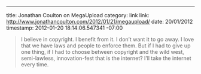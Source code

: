 --- 
title: Jonathan Coulton on MegaUpload
category: link
link: http://www.jonathancoulton.com/2012/01/21/megaupload/
date: 20/01/2012
timestamp: 2012-01-20 18:14:06.547341 -07:00

> I believe in copyright. I benefit from it. I don’t want it to go away. I love that we have laws and people to enforce them. But if I had to give up one thing, if I had to choose between copyright and the wild west, semi-lawless, innovation-fest that is the internet? I’ll take the internet every time.


